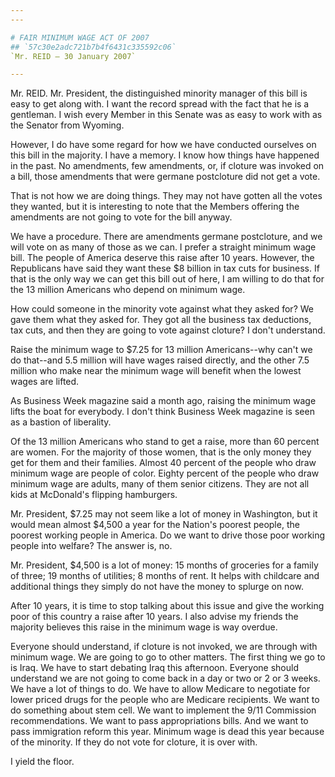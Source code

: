 ```yaml
---
---

# FAIR MINIMUM WAGE ACT OF 2007
## `57c30e2adc721b7b4f6431c335592c06`
`Mr. REID — 30 January 2007`

---
```



Mr. REID. Mr. President, the distinguished minority manager of this 
bill is easy to get along with. I want the record spread with the fact 
that he is a gentleman. I wish every Member in this Senate was as easy 
to work with as the Senator from Wyoming.

However, I do have some regard for how we have conducted ourselves on 
this bill in the majority. I have a memory. I know how things have 
happened in the past. No amendments, few amendments, or, if cloture was 
invoked on a bill, those amendments that were germane postcloture did 
not get a vote.

That is not how we are doing things. They may not have gotten all the 
votes they wanted, but it is interesting to note that the Members 
offering the amendments are not going to vote for the bill anyway.

We have a procedure. There are amendments germane postcloture, and we 
will vote on as many of those as we can. I prefer a straight minimum 
wage bill. The people of America deserve this raise after 10 years. 
However, the Republicans have said they want these $8 billion in tax 
cuts for business. If that is the only way we can get this bill out of 
here, I am willing to do that for the 13 million Americans who depend 
on minimum wage.

How could someone in the minority vote against what they asked for? 
We gave them what they asked for. They got all the business tax 
deductions, tax cuts, and then they are going to vote against cloture? 
I don't understand.

Raise the minimum wage to $7.25 for 13 million Americans--why can't 
we do that--and 5.5 million will have wages raised directly, and the 
other 7.5 million who make near the minimum wage will benefit when the 
lowest wages are lifted.

As Business Week magazine said a month ago, raising the minimum wage 
lifts the boat for everybody. I don't think Business Week magazine is 
seen as a bastion of liberality.

Of the 13 million Americans who stand to get a raise, more than 60 
percent are women. For the majority of those women, that is the only 
money they get for them and their families. Almost 40 percent of the 
people who draw minimum wage are people of color. Eighty percent of the 
people who draw minimum wage are adults, many of them senior citizens. 
They are not all kids at McDonald's flipping hamburgers.

Mr. President, $7.25 may not seem like a lot of money in Washington, 
but it would mean almost $4,500 a year for the Nation's poorest people, 
the poorest working people in America. Do we want to drive those poor 
working people into welfare? The answer is, no.

Mr. President, $4,500 is a lot of money: 15 months of groceries for a 
family of three; 19 months of utilities; 8 months of rent. It helps 
with childcare and additional things they simply do not have the money 
to splurge on now.

After 10 years, it is time to stop talking about this issue and give 
the working poor of this country a raise after 10 years. I also advise 
my friends the majority believes this raise in the minimum wage is way 
overdue.

Everyone should understand, if cloture is not invoked, we are through 
with minimum wage. We are going to go to other matters. The first thing 
we go to is Iraq. We have to start debating Iraq this afternoon. 
Everyone should understand we are not going to come back in a day or 
two or 2 or 3 weeks. We have a lot of things to do. We have to allow 
Medicare to negotiate for lower priced drugs for the people who are 
Medicare recipients. We want to do something about stem cell. We want 
to implement the 9/11 Commission recommendations. We want to pass 
appropriations bills. And we want to pass immigration reform this year. 
Minimum wage is dead this year because of the minority. If they do not 
vote for cloture, it is over with.

I yield the floor.